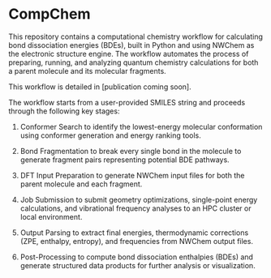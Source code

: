 # CompChem

This repository contains a computational chemistry workflow for calculating bond dissociation energies (BDEs), built in Python and using NWChem as the electronic structure engine. The workflow automates the process of preparing, running, and analyzing quantum chemistry calculations for both a parent molecule and its molecular fragments. 

This workflow is detailed in [publication coming soon].

The workflow starts from a user-provided SMILES string and proceeds through the following key stages:

1. Conformer Search to identify the lowest-energy molecular conformation using conformer generation and energy ranking tools.

2. Bond Fragmentation to break every single bond in the molecule to generate fragment pairs representing potential BDE pathways.

3. DFT Input Preparation to generate NWChem input files for both the parent molecule and each fragment.

4. Job Submission to submit geometry optimizations, single-point energy calculations, and vibrational frequency analyses to an HPC cluster or local environment.

5. Output Parsing to extract final energies, thermodynamic corrections (ZPE, enthalpy, entropy), and frequencies from NWChem output files.

6. Post-Processing to compute bond dissociation enthalpies (BDEs) and generate structured data products for further analysis or visualization.
